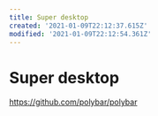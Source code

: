 ```yaml
---
title: Super desktop
created: '2021-01-09T22:12:37.615Z'
modified: '2021-01-09T22:12:54.361Z'
---
```


# Super desktop

https://github.com/polybar/polybar
